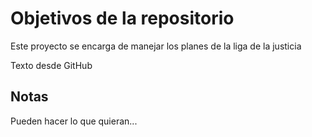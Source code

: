 # Objetivos de la repositorio

Este proyecto se encarga de manejar los planes de la liga de la justicia

Texto desde GitHub

## Notas
Pueden hacer lo que quieran...
